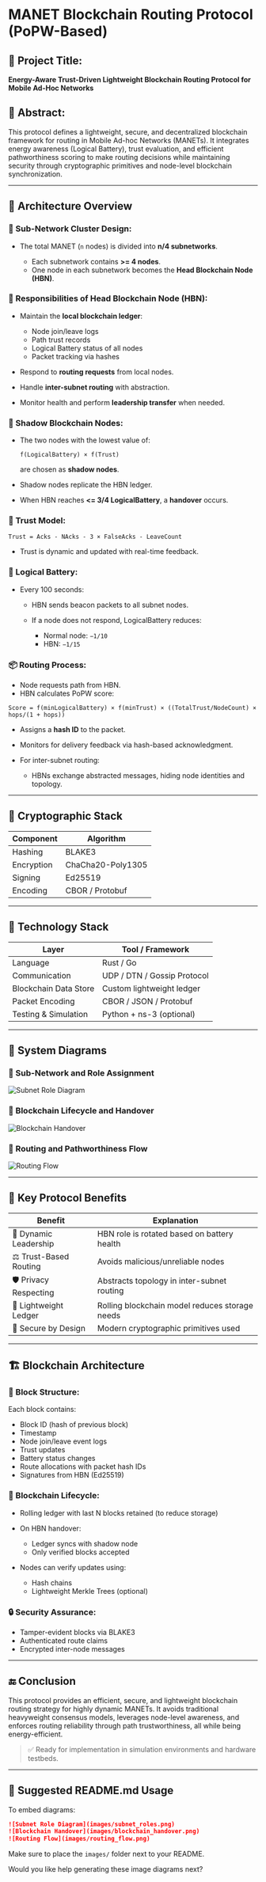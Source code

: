 # MANET Blockchain Routing Protocol (PoPW-Based)

## 📌 Project Title:

**Energy-Aware Trust-Driven Lightweight Blockchain Routing Protocol for Mobile Ad-Hoc Networks**

## 📘 Abstract:

This protocol defines a lightweight, secure, and decentralized blockchain framework for routing in Mobile Ad-hoc Networks (MANETs). It integrates energy awareness (Logical Battery), trust evaluation, and efficient pathworthiness scoring to make routing decisions while maintaining security through cryptographic primitives and node-level blockchain synchronization.

---

## 🧱 Architecture Overview

### 🔷 Sub-Network Cluster Design:

* The total MANET (`n` nodes) is divided into **n/4 subnetworks**.

  * Each subnetwork contains **>= 4 nodes**.
  * One node in each subnetwork becomes the **Head Blockchain Node (HBN)**.

### 🧠 Responsibilities of Head Blockchain Node (HBN):

* Maintain the **local blockchain ledger**:

  * Node join/leave logs
  * Path trust records
  * Logical Battery status of all nodes
  * Packet tracking via hashes
* Respond to **routing requests** from local nodes.
* Handle **inter-subnet routing** with abstraction.
* Monitor health and perform **leadership transfer** when needed.

### 👥 Shadow Blockchain Nodes:

* The two nodes with the lowest value of:

  `f(LogicalBattery) × f(Trust)`

  are chosen as **shadow nodes**.
* Shadow nodes replicate the HBN ledger.
* When HBN reaches **<= 3/4 LogicalBattery**, a **handover** occurs.

### 🔄 Trust Model:

```
Trust = Acks - NAcks - 3 × FalseAcks - LeaveCount
```

* Trust is dynamic and updated with real-time feedback.

### 🔋 Logical Battery:

* Every 100 seconds:

  * HBN sends beacon packets to all subnet nodes.
  * If a node does not respond, LogicalBattery reduces:

    * Normal node: `−1/10`
    * HBN: `−1/15`

### 📦 Routing Process:

* Node requests path from HBN.
* HBN calculates PoPW score:

```
Score = f(minLogicalBattery) × f(minTrust) × ((TotalTrust/NodeCount) × hops/(1 + hops))
```

* Assigns a **hash ID** to the packet.
* Monitors for delivery feedback via hash-based acknowledgment.
* For inter-subnet routing:

  * HBNs exchange abstracted messages, hiding node identities and topology.

---

## 🔐 Cryptographic Stack

| Component  | Algorithm         |
| ---------- | ----------------- |
| Hashing    | BLAKE3            |
| Encryption | ChaCha20-Poly1305 |
| Signing    | Ed25519           |
| Encoding   | CBOR / Protobuf   |

---

## 🔧 Technology Stack

| Layer                 | Tool / Framework            |
| --------------------- | --------------------------- |
| Language              | Rust / Go                   |
| Communication         | UDP / DTN / Gossip Protocol |
| Blockchain Data Store | Custom lightweight ledger   |
| Packet Encoding       | CBOR / JSON / Protobuf      |
| Testing & Simulation  | Python + ns-3 (optional)    |

---

## 📐 System Diagrams

### 🔸 Sub-Network and Role Assignment

![Subnet Role Diagram](images/subnet_roles.png)

### 🔸 Blockchain Lifecycle and Handover

![Blockchain Handover](images/blockchain_handover.png)

### 🔸 Routing and Pathworthiness Flow

![Routing Flow](images/routing_flow.png)

---

## 🧠 Key Protocol Benefits

| Benefit                | Explanation                                    |
| ---------------------- | ---------------------------------------------- |
| 🔄 Dynamic Leadership  | HBN role is rotated based on battery health    |
| ⚖️ Trust-Based Routing | Avoids malicious/unreliable nodes              |
| 🛡️ Privacy Respecting | Abstracts topology in inter-subnet routing     |
| 💾 Lightweight Ledger  | Rolling blockchain model reduces storage needs |
| 🔐 Secure by Design    | Modern cryptographic primitives used           |

---

## 🏗️ Blockchain Architecture

### 📄 Block Structure:

Each block contains:

* Block ID (hash of previous block)
* Timestamp
* Node join/leave event logs
* Trust updates
* Battery status changes
* Route allocations with packet hash IDs
* Signatures from HBN (Ed25519)

### 🔁 Blockchain Lifecycle:

* Rolling ledger with last N blocks retained (to reduce storage)
* On HBN handover:

  * Ledger syncs with shadow node
  * Only verified blocks accepted
* Nodes can verify updates using:

  * Hash chains
  * Lightweight Merkle Trees (optional)

### 🔒 Security Assurance:

* Tamper-evident blocks via BLAKE3
* Authenticated route claims
* Encrypted inter-node messages

---

## 🔚 Conclusion

This protocol provides an efficient, secure, and lightweight blockchain routing strategy for highly dynamic MANETs. It avoids traditional heavyweight consensus models, leverages node-level awareness, and enforces routing reliability through path trustworthiness, all while being energy-efficient.

> ✅ Ready for implementation in simulation environments and hardware testbeds.

---

## 📁 Suggested README.md Usage

To embed diagrams:

```markdown
![Subnet Role Diagram](images/subnet_roles.png)
![Blockchain Handover](images/blockchain_handover.png)
![Routing Flow](images/routing_flow.png)
```

Make sure to place the `images/` folder next to your README.

Would you like help generating these image diagrams next?
